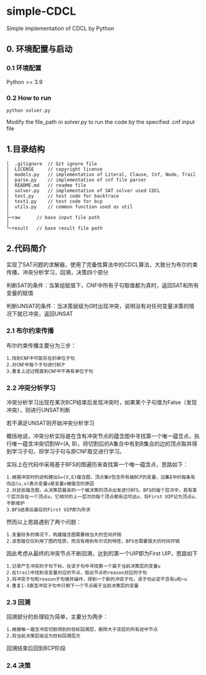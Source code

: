 # simple-CDCL

Simple implementation of CDCL by Python

## 0. 环境配置与启动

### 0.1 环境配置

Python >= 3.9

### 0.2 How to run

```
python solver.py
```

Modify the file_path in solver.py to run the code by the specified .cnf input file

## 1.目录结构

```
│  .gitignore  // Git ignore file
│  LICENSE     // copyright license
│  models.py   // implementation of Literal, Clause, Cnf, Node, Trail
│  parse.py    // implementation of cnf file parser
│  README.md   // readme file
│  solver.py   // implementation of SAT solver used CDCL
│  test.py     // test code for backtrace
│  test1.py    // test code for bcp
│  utils.py    // common function used as util
│  
├─raw      // base input file path
│      
└─result   // base result file path

```

## 2.代码简介

实现了SAT问题的求解器，使用了完备性算法中的CDCL算法，大致分为布尔约束传播，冲突分析学习，回溯，决策四个部分

判断SAT的条件：当某组赋值下，CNF中所有子句取值都为真时，返回SAT和所有变量的赋值

判断UNSAT的条件：当决策层级为0时出现冲突，说明没有对任何变量决策的情况下就已冲突，返回UNSAT

### 2.1 布尔约束传播

布尔约束传播主要分为三步：

```
1.找到CNF中可能存在的单位子句
2.对CNF中每个子句进行BCP
3.重复上述过程直到CNF中不再有单位子句
```

### 2.2 冲突分析学习

冲突分析学习出现在某次BCP结束后发现冲突时，如果某个子句值为False（发现冲突），则进行UNSAT判断

若不满足UNSAT则开始冲突分析学习

概括地说，冲突分析实际是在含有冲突节点的蕴含图中寻找第一个唯一蕴含点，执行唯一蕴含冲突切割W=(A, B)，将切割后的A集合中有到B集合的边的顶点取并得到学习子句，将学习子句与原CNF取交进行学习。

实际上在代码中采用基于BFS的图遍历来查找第一个唯一蕴含点，思路如下：

```
1.根据冲突时的迹构建出G=(V,E)蕴含图，顶点集V包含所有被BCP的变量，边集E中的每条有向边(u,v)表示变量u是变量v被蕴含的原因
2.对这张蕴含图，从决策层最高的一个被决策的顶点出发进行BFS，BFS的每个层次中，若有某个层次存在一个顶点u，它相邻的上一层次的每个顶点都有边可达u，将First UIP记为顶点u，不断维护
3.BFS结束后最后的First UIP即为所求
```

然而以上思路遇到了两个问题：

```
1.变量较多的情况下，构建蕴含图需要相当大的空间开销
2.该思路仅仅利用了图的性质，而没有用到布尔式的特性，BFS也需要很大的时间开销
```

因此考虑从最终的冲突节点不断回溯，达到的第一个UIP即为First UIP，思路如下

```
1.记录产生冲突的子句下标，在该子句中寻找第一个属于当前决策层的变量u
2.在trail中找到该变量对应的节点，取出节点的reason对应的子句
3.将冲突子句和reason子句做并操作，得到一个新的冲突子句，该子句必定不含有u和¬u
4.重复1-3直至冲突子句中只剩下一个节点属于当前决策层的变量
```

### 2.3 回溯

回溯部分的处理较为简单，主要分为两步：

```
1.根据唯一蕴含冲突切割得到的目标回溯层，删除大于该层的所有迹中节点
2.将当前决策层级设为目标回溯层次
```

回溯结束后回到BCP阶段

### 2.4 决策
